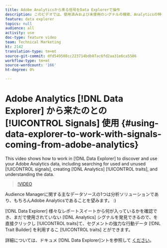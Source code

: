```yaml
---
title: Adobe Analyticsから来る信号をData Explorerで操作
description: このビデオでは、使用済みおよび未使用のシグナルの検索、Analyticsの特徴の作成、データの理解を含む、Adobe Analyticsデータを検出して使用するData Explorerでの作業方法を説明します。
feature: data explorer
topics: null
audience: all
activity: use
doc-type: feature video
team: Technical Marketing
kt: 2142
translation-type: tm+mt
source-git-commit: dfd549508cc223714bdb07ac6fd2aa31e6ca5586
workflow-type: tm+mt
source-wordcount: '166'
ht-degree: 0%

---
```



# Adobe Analytics [!DNL Data Explorer] から来たのとの [!UICONTROL Signals] 使用 {#using-data-explorer-to-work-with-signals-coming-from-adobe-analytics}

This video shows how to work in [!DNL Data Explorer] to discover and use your Adobe Analytics data, including searching for used and unused [!UICONTROL signals], creating [!DNL Analytics] [!UICONTROL traits], and understanding the data.

>[!VIDEO](https://video.tv.adobe.com/v/25150/?quality=12)

Audience Managerに関する主なデータソースの1つは分析ソリューションであり、もちろんAdobe Analyticsであることを望みます。 :)

[!DNL Data Explorer] 様々なレポートスイートから何が入っているかを確認でき、まだで使用されていない [!DNL Analytics] シグナルを発見できるので、を直接クリックし [!UICONTROL traits]て、セグメントの強力な行動データ [!DNL Trait Builder] を利用するこ [!UICONTROL traits] とができます。

詳細については、ドキュメ [!DNL Data Explorer]ントを参照して [ください](https://experiencecloud.adobe.com/resources/help/en_US/aam/data-explorer.html)。